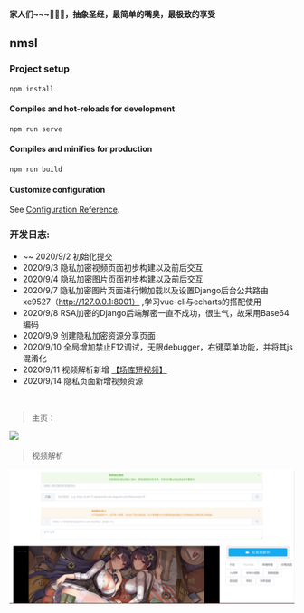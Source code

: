 **家人们~~~🤕🤕🤕，抽象圣经，最简单的嘴臭，最极致的享受**

## nmsl

### Project setup
```
npm install
```

#### Compiles and hot-reloads for development
```
npm run serve
```

#### Compiles and minifies for production
```
npm run build
```

#### Customize configuration
See [Configuration Reference](https://cli.vuejs.org/config/).

### 开发日志:

   - ~~ 2020/9/2 初始化提交
   - 2020/9/3 隐私加密视频页面初步构建以及前后交互
   - 2020/9/4 隐私加密图片页面初步构建以及前后交互
   - 2020/9/7 隐私加密图片页面进行懒加载以及设置Django后台公共路由xe9527（http://127.0.0.1:8001） ,学习vue-cli与echarts的搭配使用
   - 2020/9/8 RSA加密的Django后端解密一直不成功，很生气，故采用Base64编码
   - 2020/9/9 创建隐私加密资源分享页面
   - 2020/9/10 全局增加禁止F12调试，无限debugger，右键菜单功能，并将其js混淆化
   - 2020/9/11 视频解析新增 [【场库短视频】](https://www.vmovier.com/)
   - 2020/9/14 隐私页面新增视频资源

<br>

> 主页：

   ![](./github_images/index.gif)


> 视频解析

   ![](./github_images/parse.png)